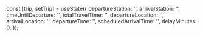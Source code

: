

const [trip, setTrip] = useState({
  departureStation: '',
  arrivalStation: '',
  timeUntilDeparture: '',
  totalTravelTime: '',
  departureLocation: '',
  arrivalLocation: '',
  departureTime: '',
  scheduledArrivalTime: '',
  delayMinutes: 0,
});
